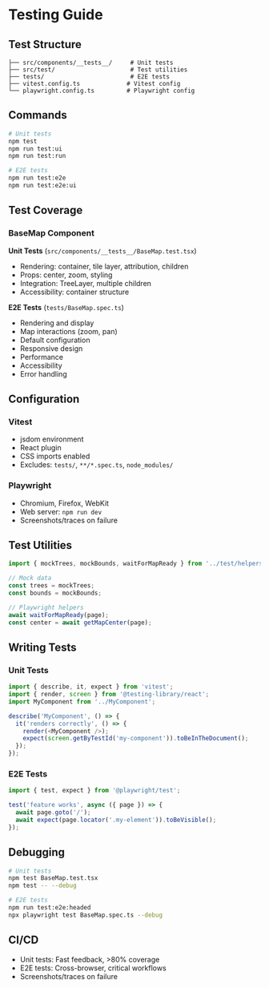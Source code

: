 # Testing Guide

## Test Structure

```
├── src/components/__tests__/     # Unit tests
├── src/test/                     # Test utilities
├── tests/                        # E2E tests
├── vitest.config.ts             # Vitest config
└── playwright.config.ts         # Playwright config
```

## Commands

```bash
# Unit tests
npm test
npm run test:ui
npm run test:run

# E2E tests
npm run test:e2e
npm run test:e2e:ui
```

## Test Coverage

### BaseMap Component

**Unit Tests** (`src/components/__tests__/BaseMap.test.tsx`)
- Rendering: container, tile layer, attribution, children
- Props: center, zoom, styling
- Integration: TreeLayer, multiple children
- Accessibility: container structure

**E2E Tests** (`tests/BaseMap.spec.ts`)
- Rendering and display
- Map interactions (zoom, pan)
- Default configuration
- Responsive design
- Performance
- Accessibility
- Error handling

## Configuration

### Vitest
- jsdom environment
- React plugin
- CSS imports enabled
- Excludes: `tests/`, `**/*.spec.ts`, `node_modules/`

### Playwright
- Chromium, Firefox, WebKit
- Web server: `npm run dev`
- Screenshots/traces on failure

## Test Utilities

```typescript
import { mockTrees, mockBounds, waitForMapReady } from '../test/helpers';

// Mock data
const trees = mockTrees;
const bounds = mockBounds;

// Playwright helpers
await waitForMapReady(page);
const center = await getMapCenter(page);
```

## Writing Tests

### Unit Tests
```typescript
import { describe, it, expect } from 'vitest';
import { render, screen } from '@testing-library/react';
import MyComponent from '../MyComponent';

describe('MyComponent', () => {
  it('renders correctly', () => {
    render(<MyComponent />);
    expect(screen.getByTestId('my-component')).toBeInTheDocument();
  });
});
```

### E2E Tests
```typescript
import { test, expect } from '@playwright/test';

test('feature works', async ({ page }) => {
  await page.goto('/');
  await expect(page.locator('.my-element')).toBeVisible();
});
```

## Debugging

```bash
# Unit tests
npm test BaseMap.test.tsx
npm test -- --debug

# E2E tests
npm run test:e2e:headed
npx playwright test BaseMap.spec.ts --debug
```

## CI/CD

- Unit tests: Fast feedback, >80% coverage
- E2E tests: Cross-browser, critical workflows
- Screenshots/traces on failure 